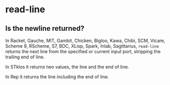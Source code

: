 # read-line

## Is the newline returned?

In Racket, Gauche, MIT, Gambit, Chicken, Bigloo, Kawa, Chibi, SCM,
Vicare, Scheme 9, RScheme, S7, BDC, XLisp, Spark, Inlab, Sagittarius,
`read-line` returns the next line from the specified or current input
port, stripping the trailing end of line.

In STklos it returns two values, the line and the end of line.

In Rep it returns the line including the end of line.

